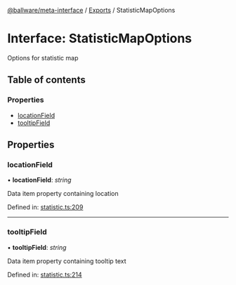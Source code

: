 [@ballware/meta-interface](../README.md) / [Exports](../modules.md) / StatisticMapOptions

# Interface: StatisticMapOptions

Options for statistic map

## Table of contents

### Properties

- [locationField](statisticmapoptions.md#locationfield)
- [tooltipField](statisticmapoptions.md#tooltipfield)

## Properties

### locationField

• **locationField**: *string*

Data item property containing location

Defined in: [statistic.ts:209](https://github.com/ballware/ballware-client/blob/5f55ce4/packages/meta-interface/src/statistic.ts#L209)

___

### tooltipField

• **tooltipField**: *string*

Data item property containing tooltip text

Defined in: [statistic.ts:214](https://github.com/ballware/ballware-client/blob/5f55ce4/packages/meta-interface/src/statistic.ts#L214)
